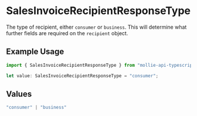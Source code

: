 # SalesInvoiceRecipientResponseType

The type of recipient, either `consumer` or `business`. This will determine what further fields are
required on the `recipient` object.

## Example Usage

```typescript
import { SalesInvoiceRecipientResponseType } from "mollie-api-typescript/models";

let value: SalesInvoiceRecipientResponseType = "consumer";
```

## Values

```typescript
"consumer" | "business"
```